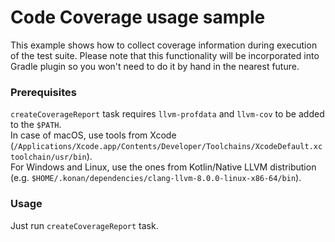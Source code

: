 # Code Coverage usage sample

This example shows how to collect coverage information during execution of the test suite. 
Please note that this functionality will be incorporated into Gradle plugin so you won't need to do it by hand in the nearest future. 

### Prerequisites
`createCoverageReport` task requires `llvm-profdata` and `llvm-cov` to be added to the `$PATH`.  
In case of macOS, use tools from Xcode (`/Applications/Xcode.app/Contents/Developer/Toolchains/XcodeDefault.xctoolchain/usr/bin`).  
For Windows and Linux, use the ones from Kotlin/Native LLVM distribution (e.g. `$HOME/.konan/dependencies/clang-llvm-8.0.0-linux-x86-64/bin`).
### Usage
Just run `createCoverageReport` task.
